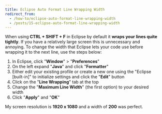 ```yaml
---
title: Eclipse Auto Format Line Wrapping Width
redirect_from:
  - /how-to/eclipse-auto-format-line-wrapping-width
  - /posts/15-eclipse-auto-format-line-wrapping-width
---
```


<p>When using<strong> CTRL + SHIFT + F</strong> in Eclipse by default it <strong>wraps your lines quite tightly</strong>. If you have a relatively large screen this is unnecessary&nbsp;and annoying. To change the width that Eclipse lets your code use before wrapping it to the next line, use the steps below:</p>

<ol>
	<li>In Eclipse, click &quot;<strong>Window</strong>&quot; &gt; &quot;<strong>Preferences</strong>&quot;</li>
	<li>On the left expand &quot;<strong>Java</strong>&quot; and click &quot;<strong>Formatter</strong>&quot;</li>
	<li>Either edit your existing profile or create a new one using the &quot;Eclipse [built-in]&quot; to initialize settings and click the &quot;<strong>Edit</strong>&quot; button</li>
	<li>Click on the &quot;<strong>Line Wrapping</strong>&quot; tab at the top</li>
	<li>Change the &quot;<strong>Maximum Line Width</strong>&quot; (the first option) to your desired width</li>
	<li>Click &quot;<strong>Apply</strong>&quot; and &quot;<strong>OK</strong>&quot;</li>
</ol>

<p>My screen resolution is <strong>1920 x 1080</strong> and a width of <strong>200</strong> was perfect.</p>
